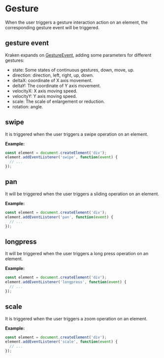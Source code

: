 # Gesture

When the user triggers a gesture interaction action on an element, the corresponding gesture event will be triggered.

## gesture event

Kraken expands on [GestureEvent](https://developer.mozilla.org/zh-CN/docs/Web/API/GestureEvent), adding some parameters for different gestures:

- state: Some states of continuous gestures, down, move, up.
- direction: direction, left, right, up, down.
- deltaX: coordinate of X axis movement.
- deltaY: The coordinate of Y axis movement.
- velocityX: X axis moving speed.
- velocityY: Y axis moving speed.
- scale: The scale of enlargement or reduction.
- rotation: angle.

## swipe

It is triggered when the user triggers a swipe operation on an element.

**Example:**

```js
const element = document.createElement('div');
element.addEventListener('swipe', function(event) {
  // ...
});
```

## pan

It will be triggered when the user triggers a sliding operation on an element.

**Example:**

```js
const element = document.createElement('div');
element.addEventListener('pan', function(event) {
  // ...
});
```

## longpress

It will be triggered when the user triggers a long press operation on an element.

**Example:**

```js
const element = document.createElement('div');
element.addEventListener('longpress', function(event) {
  // ...
});
```

## scale

It is triggered when the user triggers a zoom operation on an element.

**Example:**

```js
const element = document.createElement('div');
element.addEventListener('scale', function(event) {
  // ...
});
```
